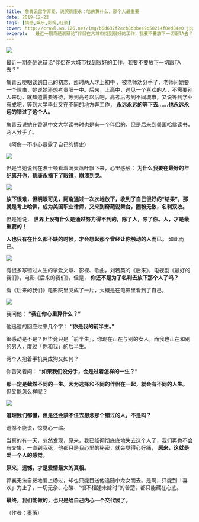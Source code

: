```yaml
---
title: 詹青云留学弃爱，说哭蔡康永：哈佛算什么，那个人最重要
date: 2019-12-22
tags: [情感,娱乐,影视,社会]
cover: http://crawl.ws.126.net/img/b6d632f2ecb8bbbee9b58214f8ed84e0.jpg
excerpt:   最近一期奇葩说辩论“伴侣在大城市找到很好的工作，我要不要放下一切跟TA去？”  詹青云哽咽
---
```

![](http://crawl.ws.126.net/img/b6d632f2ecb8bbbee9b58214f8ed84e0.jpg)  

最近一期奇葩说辩论“伴侣在大城市找到很好的工作，我要不要放下一切跟TA去？”  

詹青云哽咽谈到自己的初恋，那时两人才上初中
，被老师劝分手了，老师问她要一个理由，她说她还想考贵阳一中。后来，上高中，遇见一个喜欢的人，不需要别人来劝，就知道需要等待，等到高考以后吧，高考后考到不同城市，又说等到学业有成吧，等到大学毕业又在不同的地方奔工作，
**永远永远的等下去……也永远永远的错过了这个人。**

詹青云说她在香港中文大学读书时也是有一个伴侣的，但是后来到美国哈佛读书，两人分手了。

（阿詹一不小心暴露了自己的情史）

![](http://crawl.ws.126.net/img/a47d6fe1903c63a6d4c32cc0ddfb97e2.jpg)  

但是当她说到在波士顿看着满天落叶飘下来，心里感触： **为什么我要在最好的年纪离开你，蔡康永摘下了眼镜，崩溃到哭。**

![](http://crawl.ws.126.net/img/e33e029cf3cd8baeabc32f9adecf0038.jpg)  

**放下很难，但明眼可见，阿詹通过一次次地放下，收到了自己很好的“结果”，那就是考上哈佛，成为美国职业律师，又来到奇葩说舞台，圈粉无数，名利双收。**

但是她说， **世界上没有什么是通过努力得不到的，除了人，除了你。人，才是最重要的！**

**人也只有在什么都不缺的时候，才会想起那个曾经让你触动的人而已。** 如此而已。

![](http://crawl.ws.126.net/img/fb16ade0076735928cef82f54596758a.jpg)  

有很多写错过人生的挚爱文章、影视、歌曲，刘若英的《后来》，电视剧《最好的我们》，电影《后来的我们》，但是， **你还不是为了名利去放下那个人了吗？**

看《后来的我们》电影院里哭成了一片，大概是在电影里看到了自己。

![](http://crawl.ws.126.net/img/88f651eba633dbab068bb25c2cd011fd.jpg)  

我问他： **“我在你心里算什么？”**

他迅速的回应过来几个字： **“你是我的前半生。”**

很感动是不是？但毕竟只是「前半生」，你现在正在与别的女人，而我也正在和别的男人，度过「你和我」的后半生。

两个人抱着手机哭成狗又如何？

你苦笑着问： **“如果我们没分手，会是过着怎样的一生？”**

**那一定是截然不同的一生。因为选择和不同的伴侣在一起，就会有不同的人生。** 但又能怎么样呢？

![](http://crawl.ws.126.net/img/899447759dc3761dac52b8db1ce2cd59.jpg)  

**道理我们都懂，但是还会禁不住去想念那个错过的人，不是吗？**  

遗憾不能说，惊觉心一缩。

当真的有一天，忽然发现，原来，我已经彻彻底底地失去这个人了，我们再也不会有交集，一直到我死，他都只是我心里的秘密，就会觉得心好痛，
**原来，这就是爱一个人的感觉。**

**原来，遗憾，才是爱情最大的真相。**

郭襄无法自拔地爱上杨过，却也只能目送他追随小龙女而去。是啊，只能到「喜欢」为止了，一切无奈、心酸、“恨不相逢未嫁时”的苦楚，都只能藏在心底。

**最终，我们能做的，也只是给自己内心一个交代罢了。**

（作者：墨落）

